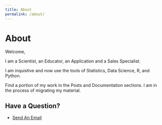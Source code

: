 ```yaml
---
title: About
permalink: /about/
---
```


# About

Welcome,

I am a Scientist, an Educator, an Application and a Sales Specialist.   

I am inquistive and now use the tools of Statistics, Data Science, R, and Python.  

Find a portion of my work in the Posts and Documentation sections. I am in the process of migrating my material.


## Have a Question?

- <a href="mailto:matt.curcio.ri@gmail.com?subject=Greetings from a new friend">Send An Email</a>

